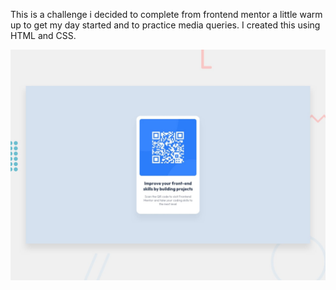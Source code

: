 This is a challenge i decided to complete from frontend mentor a little warm up to get my day started and to practice media queries.
I created this using HTML and CSS.


![Design preview for the QR code component coding challenge](./design/desktop-preview.jpg)

